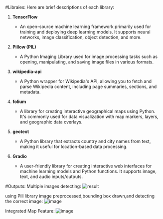 

#Libraies:
Here are brief descriptions of each library:

1. **TensorFlow**  
   - An open-source machine learning framework primarily used for training and deploying deep learning models. It supports neural networks, image classification, object detection, and more.

2. **Pillow (PIL)**  
   - A Python Imaging Library used for image processing tasks such as opening, manipulating, and saving image files in various formats.

3. **wikipedia-api**  
   - A Python wrapper for Wikipedia's API, allowing you to fetch and parse Wikipedia content, including page summaries, sections, and metadata.

4. **folium**  
   - A library for creating interactive geographical maps using Python. It's commonly used for data visualization with map markers, layers, and geographic data overlays.

5. **geotext**  
   - A Python library that extracts country and city names from text, making it useful for location-based data processing.

6. **Gradio**  
   - A user-friendly library for creating interactive web interfaces for machine learning models and Python functions. It supports image, text, and audio inputs/outputs.


#Outputs:
Multiple images detecting:
![result](https://github.com/user-attachments/assets/b45575b5-4da8-4641-bf3f-574735138293)


using Pill library image preprocessed,bounding box drawn,and detecting the correct image:
![image](https://github.com/user-attachments/assets/79504035-fa2f-4ea7-aa91-d5c982376ed9)


Integrated Map Feature:
![image](https://github.com/user-attachments/assets/c5f141f9-ce81-428b-9064-aa012fff8620)










